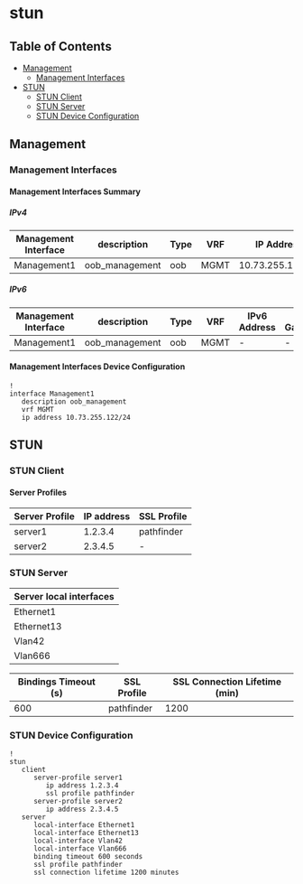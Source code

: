 # stun

## Table of Contents

- [Management](#management)
  - [Management Interfaces](#management-interfaces)
- [STUN](#stun)
  - [STUN Client](#stun-client)
  - [STUN Server](#stun-server)
  - [STUN Device Configuration](#stun-device-configuration)

## Management

### Management Interfaces

#### Management Interfaces Summary

##### IPv4

| Management Interface | description | Type | VRF | IP Address | Gateway |
| -------------------- | ----------- | ---- | --- | ---------- | ------- |
| Management1 | oob_management | oob | MGMT | 10.73.255.122/24 | 10.73.255.2 |

##### IPv6

| Management Interface | description | Type | VRF | IPv6 Address | IPv6 Gateway |
| -------------------- | ----------- | ---- | --- | ------------ | ------------ |
| Management1 | oob_management | oob | MGMT | - | - |

#### Management Interfaces Device Configuration

```eos
!
interface Management1
   description oob_management
   vrf MGMT
   ip address 10.73.255.122/24
```

## STUN

### STUN Client

#### Server Profiles

| Server Profile | IP address | SSL Profile |
| -------------- | ---------- | ----------- |
| server1 | 1.2.3.4 | pathfinder |
| server2 | 2.3.4.5 | - |

### STUN Server

| Server local interfaces |
| ----------------------- |
| Ethernet1 |
| Ethernet13 |
| Vlan42 |
| Vlan666 |

| Bindings Timeout (s) | SSL Profile | SSL Connection Lifetime (min) |
| -------------------- | ----------- | ----------------------------- |
| 600 | pathfinder | 1200 |

### STUN Device Configuration

```eos
!
stun
   client
      server-profile server1
         ip address 1.2.3.4
         ssl profile pathfinder
      server-profile server2
         ip address 2.3.4.5
   server
      local-interface Ethernet1
      local-interface Ethernet13
      local-interface Vlan42
      local-interface Vlan666
      binding timeout 600 seconds
      ssl profile pathfinder
      ssl connection lifetime 1200 minutes
```

